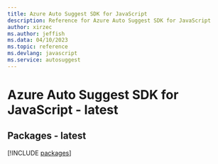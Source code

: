 ```yaml
---
title: Azure Auto Suggest SDK for JavaScript
description: Reference for Azure Auto Suggest SDK for JavaScript
author: xirzec
ms.author: jeffish
ms.data: 04/10/2023
ms.topic: reference
ms.devlang: javascript
ms.service: autosuggest
---
```

# Azure Auto Suggest SDK for JavaScript - latest
## Packages - latest
[!INCLUDE [packages](auto-suggest-index.md)]
